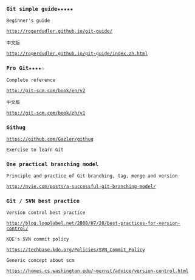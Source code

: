 ### `Git simple guide★★★★★`

`Beginner's guide`

[`http://rogerdudler.github.io/git-guide/`](http://rogerdudler.github.io/git-guide/)

`中文版`

[`http://rogerdudler.github.io/git-guide/index.zh.html`](http://rogerdudler.github.io/git-guide/index.zh.html)

### `Pro Git★★★★☆`

`Complete reference`

[`http://git-scm.com/book/en/v2`](http://git-scm.com/book/en/v2)

`中文版`

[`http://git-scm.com/book/zh/v1`](http://git-scm.com/book/zh/v1)

### `Githug`

[`https://github.com/Gazler/githug`](https://github.com/Gazler/githug)

`Exercise to learn Git`

### `One practical branching model`

`Principle and practice of Git branching, tag, merge and version`

[`http://nvie.com/posts/a-successful-git-branching-model/`](http://nvie.com/posts/a-successful-git-branching-model/)

### `Git / SVN best practice`

`Version control best practice`

[`http://blog.looplabel.net/2008/07/28/best-practices-for-version-control/`](http://blog.looplabel.net/2008/07/28/best-practices-for-version-control/)

`KDE's SVN commit policy`

[`https://techbase.kde.org/Policies/SVN_Commit_Policy`](https://techbase.kde.org/Policies/SVN_Commit_Policy)

`Generic concept about scm`

[`https://homes.cs.washington.edu/~mernst/advice/version-control.html`](https://homes.cs.washington.edu/%7Emernst/advice/version-control.html)


